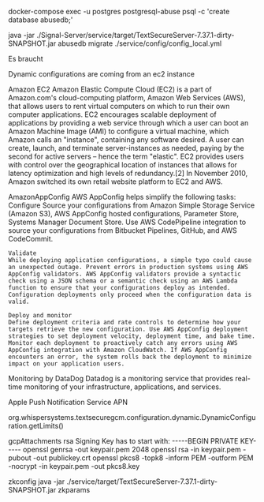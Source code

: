 docker-compose exec -u postgres postgresql-abuse psql -c 'create database abusedb;'

java -jar ./Signal-Server/service/target/TextSecureServer-7.37.1-dirty-SNAPSHOT.jar abusedb migrate ./service/config/config_local.yml


Es braucht

Dynamic configurations are coming from an ec2 instance

Amazon EC2
Amazon Elastic Compute Cloud (EC2) is a part of Amazon.com's cloud-computing platform, Amazon Web Services (AWS), that allows users to rent virtual computers on which to run their own computer applications. EC2 encourages scalable deployment of applications by providing a web service through which a user can boot an Amazon Machine Image (AMI) to configure a virtual machine, which Amazon calls an "instance", containing any software desired. A user can create, launch, and terminate server-instances as needed, paying by the second for active servers – hence the term "elastic". EC2 provides users with control over the geographical location of instances that allows for latency optimization and high levels of redundancy.[2] In November 2010, Amazon switched its own retail website platform to EC2 and AWS.

AmazonAppConfig
AWS AppConfig helps simplify the following tasks:
    Configure
    Source your configurations from Amazon Simple Storage Service (Amazon S3), AWS AppConfig hosted configurations, Parameter Store, Systems Manager Document Store. Use AWS CodePipeline integration to source your configurations from Bitbucket Pipelines, GitHub, and AWS CodeCommit.

    Validate
    While deploying application configurations, a simple typo could cause an unexpected outage. Prevent errors in production systems using AWS AppConfig validators. AWS AppConfig validators provide a syntactic check using a JSON schema or a semantic check using an AWS Lambda function to ensure that your configurations deploy as intended. Configuration deployments only proceed when the configuration data is valid.

    Deploy and monitor
    Define deployment criteria and rate controls to determine how your targets retrieve the new configuration. Use AWS AppConfig deployment strategies to set deployment velocity, deployment time, and bake time. Monitor each deployment to proactively catch any errors using AWS AppConfig integration with Amazon CloudWatch. If AWS AppConfig encounters an error, the system rolls back the deployment to minimize impact on your application users.



Monitoring by DataDog
Datadog is a monitoring service that provides real-time monitoring of your infrastructure, applications, and services.


Apple Push Notification Service
APN


org.whispersystems.textsecuregcm.configuration.dynamic.DynamicConfiguration.getLimits()


gcpAttachments
rsa Signing Key has to start with:
-----BEGIN PRIVATE KEY-----
openssl genrsa -out keypair.pem 2048
openssl rsa -in keypair.pem -pubout -out publickey.crt
openssl pkcs8 -topk8 -inform PEM -outform PEM -nocrypt -in keypair.pem -out pkcs8.key


zkconfig
 java -jar ./service/target/TextSecureServer-7.37.1-dirty-SNAPSHOT.jar zkparams


